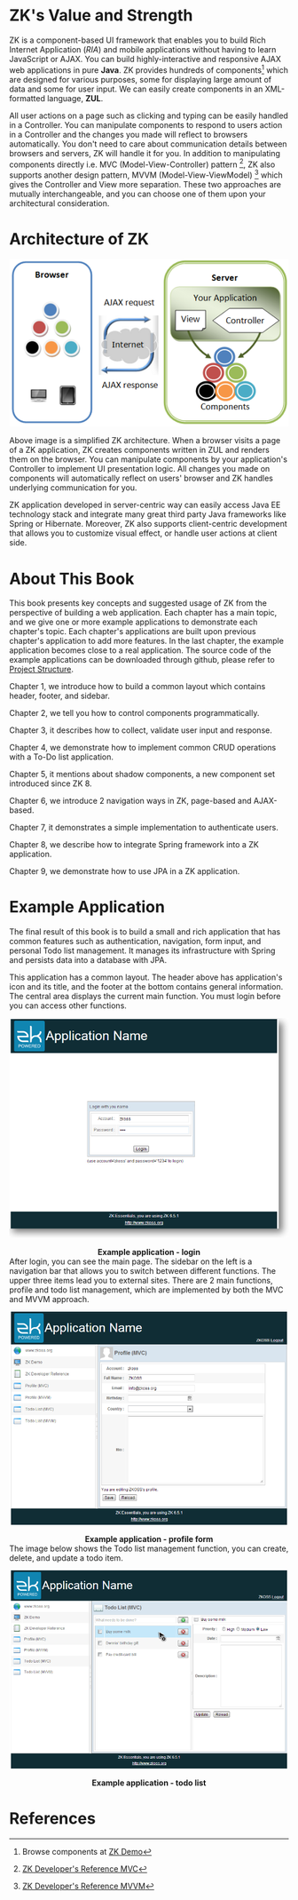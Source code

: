# ZK's Value and Strength

ZK is a component-based UI framework that enables you to build Rich
Internet Application (*RIA*) and mobile applications without having to
learn JavaScript or AJAX. You can build highly-interactive and
responsive AJAX web applications in pure **Java**. ZK provides hundreds
of components[^1] which are designed for various purposes, some for
displaying large amount of data and some for user input. We can easily
create components in an XML-formatted language, **ZUL**.

All user actions on a page such as clicking and typing can be easily
handled in a Controller. You can manipulate components to respond to
users action in a Controller and the changes you made will reflect to
browsers automatically. You don't need to care about communication
details between browsers and servers, ZK will handle it for you. In
addition to manipulating components directly i.e. MVC
(Model-View-Controller) pattern [^2], ZK also supports another design
pattern, MVVM (Model-View-ViewModel) [^3] which gives the Controller and
View more separation. These two approaches are mutually interchangeable,
and you can choose one of them upon your architectural consideration.


# Architecture of ZK

 ![ ](images/ze-ch1-simple-architecture.png)

Above image is a simplified ZK architecture. When a browser visits a
page of a ZK application, ZK creates components written in ZUL and
renders them on the browser. You can manipulate components by your
application's Controller to implement UI presentation logic. All changes
you made on components will automatically reflect on users' browser and
ZK handles underlying communication for you.

ZK application developed in server-centric way can easily access Java EE
technology stack and integrate many great third party Java frameworks
like Spring or Hibernate. Moreover, ZK also supports client-centric
development that allows you to customize visual effect, or handle user
actions at client side.

# About This Book

This book presents key concepts and suggested usage of ZK from the
perspective of building a web application. Each chapter has a main
topic, and we give one or more example applications to demonstrate each
chapter's topic. Each chapter's applications are built upon previous
chapter's application to add more features. In the last chapter, the
example application becomes close to a real application. The source code
of the example applications can be downloaded through github, please
refer to [Project Structure](../project_structure.md).

Chapter 1, we introduce how to build a common layout which contains
header, footer, and sidebar.

Chapter 2, we tell you how to control components programmatically.

Chapter 3, it describes how to collect, validate user input and
response.

Chapter 4, we demonstrate how to implement common CRUD operations with a
To-Do list application.

Chapter 5, it mentions about shadow components, a new component set introduced since ZK 8.

Chapter 6, we introduce 2 navigation ways in ZK, page-based and
AJAX-based.

Chapter 7, it demonstrates a simple implementation to authenticate
users.

Chapter 8, we describe how to integrate Spring framework into a ZK
application.

Chapter 9, we demonstrate how to use JPA in a ZK application.


# Example Application
The final result of this book is to build a small and rich application
that has common features such as authentication, navigation, form input,
and personal Todo list management. It manages its infrastructure with
Spring and persists data into a database with JPA.

This application has a common layout. The header above has application's
icon and its title, and the footer at the bottom contains general
information. The central area displays the current main function. You
must login before you can access other functions.

![](images/ze-ch8-login.png)

<div style="text-align:center">
<strong>Example application - login</strong>
</div>
After login, you can see the main page. The sidebar on the left is a
navigation bar that allows you to switch between different functions.
The upper three items lead you to external sites. There are 2 main
functions, profile and todo list management, which are implemented by
both the MVC and MVVM approach.

![](images/ze-ch1-profile.png)

<div style="text-align:center">
<strong>Example application - profile form</strong>

</div>
The image below shows the Todo list management function, you can create,
delete, and update a todo item.

![](images/ze-ch1-todo.png)

<div style="text-align:center">
<strong>Example application - todo list</strong>
</div>

# References

[^1]: Browse components at [ZK Demo](http://www.zkoss.org/zkdemo/)

[^2]: [ ZK Developer's Reference MVC](http://books.zkoss.org/wiki/ZK%20Developer's%20Reference/MVC)

[^3]: [ ZK Developer's Reference MVVM](http://books.zkoss.org/zk-mvvm-book/8.0/index.html)
